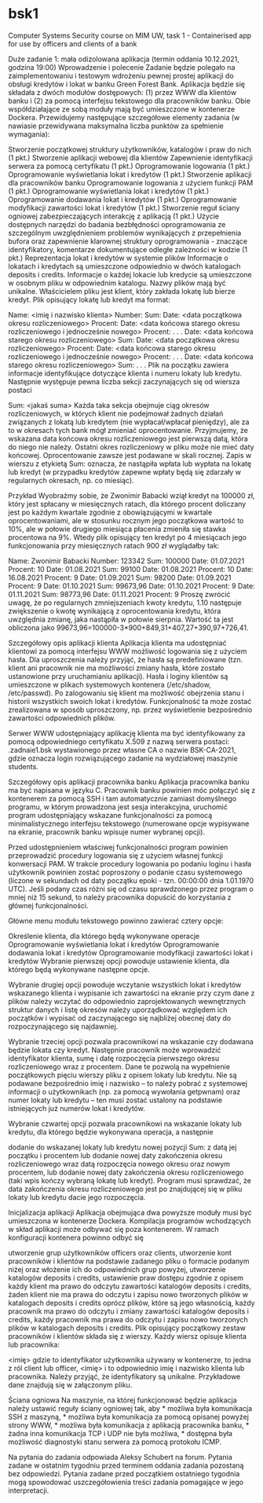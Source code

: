 # bsk1
Computer Systems Security course on MIM UW, task 1 - Containerised app for use by officers and clients of a bank

Duże zadanie 1: mała odizolowana aplikacja (termin oddania 10.12.2021, godzina 19:00)
Wprowadzenie i polecenie
Zadanie będzie polegało na zaimplementowaniu i testowym wdrożeniu pewnej prostej aplikacji do obsługi kredytów i lokat w banku Green Forest Bank. Aplikacja będzie się składała z dwóch modułów dostępowych: (1) przez WWW dla klientów banku i (2) za pomocą interfejsu tekstowego dla pracowników banku. Obie współdziałające ze sobą moduły mają być umieszczone w kontenerze Dockera. Przewidujemy następujące szczegółowe elementy zadania (w nawiasie przewidywana maksymalna liczba punktów za spełnienie wymagania):

Stworzenie początkowej struktury użytkowników, katalogów i praw do nich (1 pkt.)
Stworzenie aplikacji webowej dla klientów
Zapewnienie identyfikacji serwera za pomocą certyfikatu (1 pkt.)
Oprogramowanie logowania (1 pkt.)
Oprogramowanie wyświetlania lokat i kredytów (1 pkt.)
Stworzenie aplikacji dla pracowników banku
Oprogramowanie logowania z użyciem funkcji PAM (1 pkt.)
Oprogramowanie wyświetlania lokat i kredytów (1 pkt.)
Oprogramowanie dodawania lokat i kredytów (1 pkt.)
Oprogramowanie modyfikacji zawartości lokat i kredytów (1 pkt.)
Stworzenie reguł ściany ogniowej zabezpieczających interakcję z aplikacją (1 pkt.)
Użycie dostępnych narzędzi do badania bezbłędności oprogramowania ze szczególnym uwzględnieniem problemów wynikających z przepełnienia bufora oraz zapewnienie klarownej struktury oprogramowania - znaczące identyfikatory, komentarze dokumentujące odległe zależności w kodzie (1 pkt.)
Reprezentacja lokat i kredytów w systemie plików
Informacje o lokatach i kredytach są umieszczone odpowiednio w dwóch katalogach deposits i credits. Informacje o każdej lokacie lub kredycie są umieszczone w osobnym pliku w odpowiednim katalogu. Nazwy plików mają być unikalne. Właścicielem pliku jest klient, który zakłada lokatę lub bierze kredyt. Plik opisujący lokatę lub kredyt ma format:

Name: <imię i nazwisko klienta>
Number: <unikalny numer lokaty lub kredytu>
Sum: <suma>
Date: <data początkowa okresu rozliczeniowego>
Procent: <procent w okresie rozliczeniowym>
Date: <data końcowa starego okresu rozliczeniowego i jednocześnie nowego>
Procent: <procent w okresie rozliczeniowym>
 .
 .
 .
Date: <data końcowa starego okresu rozliczeniowego>
Sum: <nowa suma>
Date: <data początkowa okresu rozliczeniowego>
Procent: <procent w okresie rozliczeniowym>
Date: <data końcowa starego okresu rozliczeniowego i jednocześnie nowego>
Procent: <procent w okresie rozliczeniowym>
 .
 .
 .
Date: <data końcowa starego okresu rozliczeniowego>
Sum: <nowa suma>
 .
 .
 .
Plik na początku zawiera informacje identyfikujące dotyczące klienta i numeru lokaty lub kredytu. Następnie występuje pewna liczba sekcji zaczynających się od wiersza postaci

Sum: <jakaś suma>
Każda taka sekcja obejmuje ciąg okresów rozliczeniowych, w których klient nie podejmował żadnych działań związanych z lokatą lub kredytem (nie wypłacał/wpłacał pieniędzy), ale za to w okresach tych bank mógł zmieniać oprocentowanie. Przyjmujemy, że wskazana data końcowa okresu rozliczeniowego jest pierwszą datą, która do niego nie należy. Ostatni okres rozliczeniowy w pliku może nie mieć daty końcowej. Oprocentowanie zawsze jest podawane w skali rocznej. Zapis w wierszu z etykietą Sum: oznacza, że nastąpiła wpłata lub wypłata na lokatę lub kredyt (w przypadku kredytów zapewne wpłaty będą się zdarzały w regularnych okresach, np. co miesiąc).

Przykład
Wyobraźmy sobie, że Zwonimir Babacki wziął kredyt na 100000 zł, który jest spłacany w miesięcznych ratach, dla którego procent doliczany jest po każdym kwartale zgodnie z obowiązującymi w kwartale oprocentowaniami, ale w stosunku rocznym jego początkowa wartość to 10%, ale w połowie drugiego miesiąca płacenia zmieniła się stawka procentowa na 9%. Wtedy plik opisujący ten kredyt po 4 miesiącach jego funkcjonowania przy miesięcznych ratach 900 zł wyglądałby tak:

Name: Zwonimir Babacki
Number: 123342
Sum: 100000
Date: 01.07.2021
Procent: 10
Date: 01.08.2021
Sum: 99100
Date: 01.08.2021
Procent: 10
Date: 16.08.2021
Procent: 9
Date: 01.09.2021
Sum: 98200
Date: 01.09.2021
Procent: 9
Date: 01.10.2021
Sum: 99673,96
Date: 01.10.2021
Procent: 9
Date: 01.11.2021
Sum: 98773,96
Date: 01.11.2021
Procent: 9
Proszę zwrócić uwagę, że po regularnych zmniejszeniach kwoty kredytu, 1.10 następuje zwiększenie o kwotę wynikającą z oprocentowania kredytu, która uwzględnia zmianę, jaka nastąpiła w połowie sierpnia. Wartość ta jest obliczona jako 99673,96=100000-3*900+849,31+407,27+390,97+726,41.

Szczegółowy opis aplikacji klienta
Aplikacja klienta ma udostępniać klientowi za pomocą interfejsu WWW możliwość logowania się z użyciem hasła. Dla uproszczenia należy przyjąć, że hasła są predefiniowane (tzn. klient ani pracownik nie ma możliwości zmiany hasła, które zostało ustanowione przy uruchamianiu aplikacji). Hasła i loginy klientów są umieszczone w plikach systemowych kontenera (/etc/shadow, /etc/passwd). Po zalogowaniu się klient ma możliwość obejrzenia stanu i historii wszystkich swoich lokat i kredytów. Funkcjonalność ta może zostać zrealizowana w sposób uproszczony, np. przez wyświetlenie bezpośrednio zawartości odpowiednich plików.

Serwer WWW udostępniający aplikację klienta ma być identyfikowany za pomocą odpowiedniego certyfikatu X.509 z nazwą serwera postaci: <login-na-students>.zadnaie1.bsk wystawionego przez własne CA o nazwie BSK-CA-2021, gdzie <login-na-students> oznacza login rozwiązującego zadanie na wydziałowej maszynie students.

Szczegółowy opis aplikacji pracownika banku
Aplikacja pracownika banku ma być napisana w języku C. Pracownik banku powinien móc połączyć się z kontenerem za pomocą SSH i tam automatycznie zamiast domyślnego programu, w którym prowadzona jest sesja interakcyjna, uruchomić program udostępniający wskazane funkcjonalności za pomocą minimalistycznego interfejsu tekstowego (numerowane opcje wypisywane na ekranie, pracownik banku wpisuje numer wybranej opcji).

Przed udostępnieniem właściwej funkcjonalności program powinien przeprowadzić procedury logowania się z użyciem własnej funkcji konwersacji PAM. W trakcie procedury logowania po podaniu loginu i hasła użytkownik powinien zostać poproszony o podanie czasu systemowego (liczone w sekundach od daty początku epoki - tzn. 00:00:00 dnia 1.01.1970 UTC). Jeśli podany czas różni się od czasu sprawdzonego przez program o mniej niż 15 sekund, to należy pracownika dopuścić do korzystania z głównej funkcjonalności.

Główne menu modułu tekstowego powinno zawierać cztery opcje:

Określenie klienta, dla którego będą wykonywane operacje
Oprogramowanie wyświetlania lokat i kredytów
Oprogramowanie dodawania lokat i kredytów
Oprogramowanie modyfikacji zawartości lokat i kredytów
Wybranie pierwszej opcji powoduje ustawienie klienta, dla którego będą wykonywane następne opcje.

Wybranie drugiej opcji powoduje wczytanie wszystkich lokat i kredytów wskazanego klienta i wypisanie ich zawartości na ekranie przy czym dane z plików należy wczytać do odpowiednio zaprojektowanych wewnętrznych struktur danych i listę okresów należy uporządkować względem ich początków i wypisać od zaczynającego się najbliżej obecnej daty do rozpoczynającego się najdawniej.

Wybranie trzeciej opcji pozwala pracownikowi na wskazanie czy dodawana będzie lokata czy kredyt. Następnie pracownik może wprowadzić identyfikator klienta, sumę i datę rozpoczęcia pierwszego okresu rozliczeniowego wraz z procentem. Dane te pozwolą na wypełnienie początkowych pięciu wierszy pliku z opisem lokaty lub kredytu. Nie są podawane bezpośrednio imię i nazwisko – to należy pobrać z systemowej informacji o użytkownikach (np. za pomocą wywołania getpwnam) oraz numer lokaty lub kredytu – ten musi zostać ustalony na podstawie istniejących już numerów lokat i kredytów.

Wybranie czwartej opcji pozwala pracownikowi na wskazanie lokaty lub kredytu, dla którego będzie wykonywana operacja, a następnie

dodanie do wskazanej lokaty lub kredytu nowej pozycji Sum: z datą jej początku i procentem lub
dodanie nowej daty zakończenia okresu rozliczeniowego wraz datą rozpoczęcia nowego okresu oraz nowym procentem, lub
dodanie nowej daty zakończenia okresu rozliczeniowego (taki wpis kończy wybraną lokatę lub kredyt).
Program musi sprawdzać, że data zakończenia okresu rozliczeniowego jest po znajdującej się w pliku lokaty lub kredytu dacie jego rozpoczęcia.

Inicjalizacja aplikacji
Aplikacja obejmująca dwa powyższe moduły musi być umieszczona w kontenerze Dockera. Kompilacja programów wchodzących w skład aplikacji może odbywać się poza kontenerem. W ramach konfiguracji kontenera powinno odbyć się

utworzenie grup użytkowników officers oraz clients,
utworzenie kont pracowników i klientów na podstawie zadanego pliku o formacie podanym niżej oraz włożenie ich do odpowiednich grup powyżej,
utworzenie katalogów deposits i credits,
ustawienie praw dostępu zgodnie z opisem
każdy klient ma prawo do odczytu zawartości katalogów deposits i credits,
żaden klient nie ma prawa do odczytu i zapisu nowo tworzonych plików w katalogach deposits i credits oprócz plików, które są jego własnością,
każdy pracownik ma prawo do odczytu i zmiany zawartości katalogów deposits i credits,
każdy pracownik ma prawa do odczytu i zapisu nowo tworzonych plików w katalogach deposits i credits.
Plik opisujący początkowy zestaw pracowników i klientów składa się z wierszy. Każdy wiersz opisuje klienta lub pracownika:

<identyfikator> <rola> <imię> <nazwisko>
gdzie <identyfikator> to identyfikator użytkownika używany w kontenerze, <rola> to jedna z ról client lub officer, <imię> i <nazwisko> to odpowiednio imię i nazwisko klienta lub pracownika. Należy przyjąć, że identyfikatory są unikalne. Przykładowe dane znajdują się w załączonym pliku.

Ściana ogniowa
Na maszynie, na której funkcjonować będzie aplikacja należy ustawić reguły ściany ogniowej tak, aby * możliwa była komunikacja SSH z maszyną, * możliwa była komunikacja za pomocą opisanej powyżej strony WWW, * możliwa była komunikacja z aplikacją pracownika banku, * żadna inna komunikacja TCP i UDP nie była możliwa, * dostępna była możliwość diagnostyki stanu serwera za pomocą protokołu ICMP.

Na pytania do zadania odpowiada Aleksy Schubert na forum. Pytania zadane w ostatnim tygodniu przed terminem oddania zadania pozostaną bez odpowiedzi. Pytania zadane przed początkiem ostatniego tygodnia mogą spowodować uszczegółowienia treści zadania pomagające w jego interpretacji.
